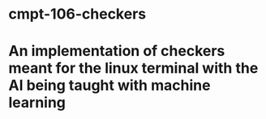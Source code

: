 # cmpt-106-checkers
# An implementation of checkers meant for the linux terminal with the AI being taught with machine learning
